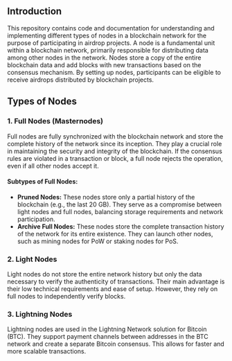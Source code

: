 ## Introduction
This repository contains code and documentation for understanding and implementing different types of nodes in a blockchain network for the purpose of participating in airdrop projects. A node is a fundamental unit within a blockchain network, primarily responsible for distributing data among other nodes in the network. Nodes store a copy of the entire blockchain data and add blocks with new transactions based on the consensus mechanism. By setting up nodes, participants can be eligible to receive airdrops distributed by blockchain projects.

## Types of Nodes

### 1. Full Nodes (Masternodes)
Full nodes are fully synchronized with the blockchain network and store the complete history of the network since its inception. They play a crucial role in maintaining the security and integrity of the blockchain. If the consensus rules are violated in a transaction or block, a full node rejects the operation, even if all other nodes accept it.

#### Subtypes of Full Nodes:
- **Pruned Nodes:** These nodes store only a partial history of the blockchain (e.g., the last 20 GB). They serve as a compromise between light nodes and full nodes, balancing storage requirements and network participation.
- **Archive Full Nodes:** These nodes store the complete transaction history of the network for its entire existence. They can launch other nodes, such as mining nodes for PoW or staking nodes for PoS.

### 2. Light Nodes
Light nodes do not store the entire network history but only the data necessary to verify the authenticity of transactions. Their main advantage is their low technical requirements and ease of setup. However, they rely on full nodes to independently verify blocks.

### 3. Lightning Nodes
Lightning nodes are used in the Lightning Network solution for Bitcoin (BTC). They support payment channels between addresses in the BTC network and create a separate Bitcoin consensus. This allows for faster and more scalable transactions.
